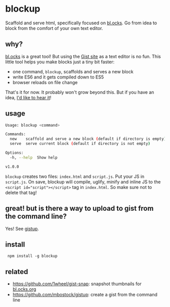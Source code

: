 # blockup

Scaffold and serve html, specifically focused on [bl.ocks](https://bl.ocks.org/). Go from idea to block from the comfort of your own text editor.

## why?

[bl.ocks](https://bl.ocks.org/) is a great tool! But using the [Gist site](https://gist.github.com/) as a text editor is no fun. This little tool helps you make blocks just a tiny bit faster:
- one command, `blockup`, scaffolds and serves a new block
- write ES6 and it gets compiled down to ES5
- browser reloads on file change

That's it for now. It probably won't grow beyond this. But if you have an idea, [I'd like to hear it](https://github.com/gabrielflorit/blockup/issues)!

## usage

```sh
Usage: blockup <command>

Commands:
  new    scaffold and serve a new block (default if directory is empty)
  serve  serve current block (default if directory is not empty)

Options:
  -h, --help  Show help                                                [boolean]

v1.0.0
```

`blockup` creates two files: `index.html` and `script.js`. Put your JS in `script.js`. On save, blockup will compile, uglify, minify and inline JS to the `<script id="script"></script>` tag in `index.html`. So make sure not to delete that tag!

## great! but is there a way to upload to gist from the command line?

Yes! See [gistup](https://github.com/mbostock/gistup).

## install

` npm install -g blockup`

## related

- https://github.com/1wheel/gist-snap: snapshot thumbnails for [bl.ocks.org](http://bl.ocks.org/)
- https://github.com/mbostock/gistup: create a gist from the command line
